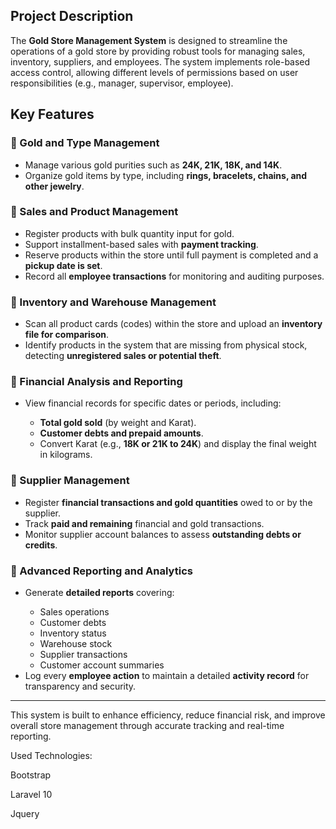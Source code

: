 <h2>Project Description</h2>
<p>The <strong>Gold Store Management System</strong> is designed to streamline the operations of a gold store by providing robust tools for managing sales, inventory, suppliers, and employees. The system implements role-based access control, allowing different levels of permissions based on user responsibilities (e.g., manager, supervisor, employee).</p>

<h2>Key Features</h2>

<h3>🔹 Gold and Type Management</h3>
<ul>
    <li>Manage various gold purities such as <strong>24K, 21K, 18K, and 14K</strong>.</li>
    <li>Organize gold items by type, including <strong>rings, bracelets, chains, and other jewelry</strong>.</li>
</ul>

<h3>🔹 Sales and Product Management</h3>
<ul>
    <li>Register products with bulk quantity input for gold.</li>
    <li>Support installment-based sales with <strong>payment tracking</strong>.</li>
    <li>Reserve products within the store until full payment is completed and a <strong>pickup date is set</strong>.</li>
    <li>Record all <strong>employee transactions</strong> for monitoring and auditing purposes.</li>
</ul>

<h3>🔹 Inventory and Warehouse Management</h3>
<ul>
    <li>Scan all product cards (codes) within the store and upload an <strong>inventory file for comparison</strong>.</li>
    <li>Identify products in the system that are missing from physical stock, detecting <strong>unregistered sales or potential theft</strong>.</li>
</ul>

<h3>🔹 Financial Analysis and Reporting</h3>
<ul>
    <li>View financial records for specific dates or periods, including:</li>
    <ul>
        <li><strong>Total gold sold</strong> (by weight and Karat).</li>
        <li><strong>Customer debts and prepaid amounts</strong>.</li>
        <li>Convert Karat (e.g., <strong>18K or 21K to 24K</strong>) and display the final weight in kilograms.</li>
    </ul>
</ul>

<h3>🔹 Supplier Management</h3>
<ul>
    <li>Register <strong>financial transactions and gold quantities</strong> owed to or by the supplier.</li>
    <li>Track <strong>paid and remaining</strong> financial and gold transactions.</li>
    <li>Monitor supplier account balances to assess <strong>outstanding debts or credits</strong>.</li>
</ul>

<h3>🔹 Advanced Reporting and Analytics</h3>
<ul>
    <li>Generate <strong>detailed reports</strong> covering:</li>
    <ul>
        <li>Sales operations</li>
        <li>Customer debts</li>
        <li>Inventory status</li>
        <li>Warehouse stock</li>
        <li>Supplier transactions</li>
        <li>Customer account summaries</li>
    </ul>
    <li>Log every <strong>employee action</strong> to maintain a detailed <strong>activity record</strong> for transparency and security.</li>
</ul>

<hr>
<p>This system is built to enhance efficiency, reduce financial risk, and improve overall store management through accurate tracking and real-time reporting.</p>

Used Technologies:

Bootstrap

Laravel 10

Jquery
